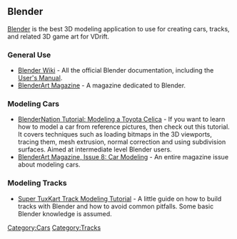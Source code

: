 Blender
-------

[Blender](http://blender.org/) is the best 3D modeling application to use for creating cars, tracks, and related 3D game art for VDrift.

### General Use

-   [Blender Wiki](http://wiki.blender.org/) - All the official Blender documentation, including the [User's Manual](http://www.blender.org/manual/).
-   [BlenderArt Magazine](http://www.blenderart.org/issues/) - A magazine dedicated to Blender.

### Modeling Cars

-   [BlenderNation Tutorial: Modeling a Toyota Celica](http://www.blendernation.com/2006/04/15/tutorial-modeling-a-toyota-celica/) - If you want to learn how to model a car from reference pictures, then check out this tutorial. It covers techniques such as loading bitmaps in the 3D viewports, tracing them, mesh extrusion, normal correction and using subdivision surfaces. Aimed at intermediate level Blender users.
-   [BlenderArt Magazine, Issue 8: Car Modeling](http://issuu.com/blenderart_magazine/docs/blenderart_mag-8_eng) - An entire magazine issue about modeling cars.

### Modeling Tracks

-   [Super TuxKart Track Modeling Tutorial](http://supertuxkart.sourceforge.net/Blender_track_modelling_tutorial) - A little guide on how to build tracks with Blender and how to avoid common pitfalls. Some basic Blender knowledge is assumed.

<Category:Cars> <Category:Tracks>
